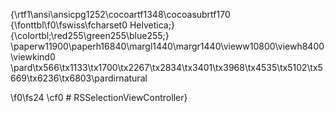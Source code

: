 {\rtf1\ansi\ansicpg1252\cocoartf1348\cocoasubrtf170
{\fonttbl\f0\fswiss\fcharset0 Helvetica;}
{\colortbl;\red255\green255\blue255;}
\paperw11900\paperh16840\margl1440\margr1440\vieww10800\viewh8400\viewkind0
\pard\tx566\tx1133\tx1700\tx2267\tx2834\tx3401\tx3968\tx4535\tx5102\tx5669\tx6236\tx6803\pardirnatural

\f0\fs24 \cf0 # RSSelectionViewController}
